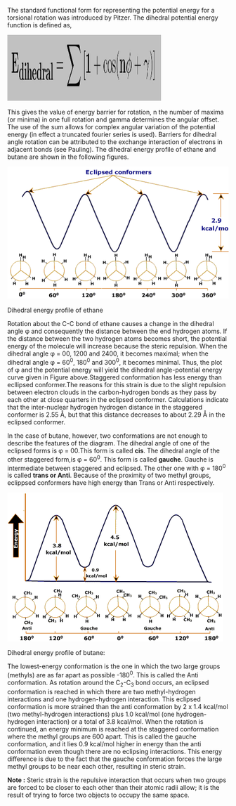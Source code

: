 The standard functional form for representing the potential energy for a torsional rotation was introduced by Pitzer. The dihedral potential energy function is defined as,

<img src="images/dihedral1.jpg" width="350" height="150">

This gives the value of energy barrier for rotation, n the number of maxima (or minima) in one full rotation and gamma determines the angular offset. The use of the sum allows for complex angular variation of the potential energy (in effect a truncated fourier series is used). Barriers for dihedral angle rotation can be attributed to the exchange interaction of electrons in adjacent bonds (see Pauling). The dihedral energy profile of ethane and butane are shown in the following figures.

<img src="images/ethane-eclipsed-conformers.gif">  

Dihedral energy profile of ethane

Rotation about the C-C bond of ethane causes a change in the dihedral angle φ and consequently the distance between the end hydrogen atoms. If the distance between the two hydrogen atoms becomes short, the potential energy of the molecule will increase because the steric repulsion. When the dihedral angle φ = 00, 1200 and 2400, it becomes maximal; when the dihedral angle φ = 60<sup>0</sup>, 180<sup>0</sup> and 300<sup>0</sup>, it becomes minimal. Thus, the plot of φ and the potential energy will yield the dihedral angle-potential energy curve given in Figure above.Staggered conformation has less energy than ecllipsed conformer.The reasons for this strain is due to the slight repulsion between electron clouds in the carbon-hydrogen bonds as they pass by each other at close quarters in the eclipsed conformer. Calculations indicate that the inter-nuclear hydrogen hydrogen distance in the staggered conformer is 2.55 Å, but that this distance decreases to about 2.29 Å in the eclipsed conformer.

In the case of butane, however, two conformations are not enough to describe the features of the diagram. The dihedral angle of one of the eclipsed forms is φ = 00.This form is called **cis**. The dihedral angle of the other staggered form,is φ = 60<sup>0</sup>. This form is called **gauche**. Gauche is intermediate between staggered and eclipsed. The other one with φ = 180<sup>0</sup> is called **trans or Anti**. Because of the proximity of two methyl groups, eclippsed conformers have high energy than Trans or Anti respectively.

<img src="images/butane-conformations.gif">  

Dihedral energy profile of butane:

The lowest-energy conformation is the one in which the two large groups (methyls) are as far apart as possible -180<sup>0</sup>. This is called the Anti conformation. As rotation around the C<sub>2</sub>-C<sub>3</sub> bond occurs, an eclipsed conformation is reached in which there are two methyl-hydrogen interactions and one hydrogen-hydrogen interaction. This eclipsed conformation is more strained than the anti conformation by 2 x 1.4 kcal/mol (two methyl-hydrogen interactions) plus 1.0 kcal/mol (one hydrogen-hydrogen interaction) or a total of 3.8 kcal/mol. When the rotation is continued, an energy minimum is reached at the staggered conformation where the methyl groups are 600 apart. This is called the gauche conformation, and it lies 0.9 kcal/mol higher in energy than the anti conformation even though there are no eclipsing interactions. This energy difference is due to the fact that the gauche conformation forces the large methyl groups to be near each other, resulting in steric strain.

**Note :** Steric strain is the repulsive interaction that occurs when two groups are forced to be closer to each other than their atomic radii allow; it is the result of trying to force two objects to occupy the same space.

